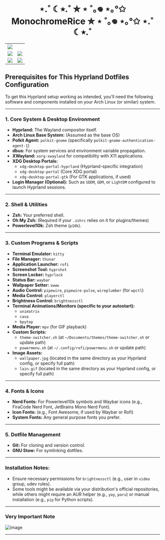 <h1 align="center">⋆.˚ ☾⭒.˚ ✮ ⋆ ˚｡𖦹 ⋆｡°✩ MonochromeRice ✮ ⋆ ˚｡𖦹 ⋆｡°✩ ⋆.˚ ☾⭒.˚</h1>
<table align="center">
  <tr>
    <td colspan="2"><img src="https://github.com/user-attachments/assets/d7fb271d-07dd-4830-af19-91ced39ef8b9"></td>
  </tr>
  <tr>
    <td colspan="1"><img src="https://github.com/user-attachments/assets/d0d0d596-f04f-4eb5-b335-e4a0326befdb"></td>
    <td colspan="1"><img src="https://github.com/user-attachments/assets/ad006f3b-065d-46ba-a7a6-e406bbeefaf7"></td>
  </tr>
  <tr>
    <td colspan="1"><img src="https://github.com/user-attachments/assets/892fec36-fa8f-47cc-bb52-5a88d58ea00c"></td>
    <td colspan="1"><img src="https://github.com/user-attachments/assets/e70bebab-9419-4fc7-83b6-3de163aaef0e"></td>
  </tr>
</table>

## Prerequisites for This Hyprland Dotfiles Configuration

To get this Hyprland setup working as intended, you'll need the following software and components installed on your Arch Linux (or similar) system.

---

### 1. Core System & Desktop Environment

* **Hyprland:** The Wayland compositor itself.
* **Arch Linux Base System:** (Assumed as the base OS)
* **Polkit Agent:** `polkit-gnome` (specifically `polkit-gnome-authentication-agent-1`)
* **dbus:** For system services and environment variable propagation.
* **XWayland:** `xorg-xwayland` for compatibility with X11 applications.
* **XDG Desktop Portals:**
    * `xdg-desktop-portal-hyprland` (Hyprland-specific integration)
    * `xdg-desktop-portal` (Core XDG portal)
    * `xdg-desktop-portal-gtk` (For GTK applications, if used)
* **Login Manager (Optional):** Such as `SDDM`, `GDM`, or `LightDM` configured to launch Hyprland sessions.

---

### 2. Shell & Utilities

* **Zsh:** Your preferred shell.
* **Oh My Zsh:** (Required if your `.zshrc` relies on it for plugins/themes)
* **Powerlevel10k:** Zsh theme (`p10k`).

---

### 3. Custom Programs & Scripts

* **Terminal Emulator:** `kitty`
* **File Manager:** `thunar`
* **Application Launcher:** `rofi`
* **Screenshot Tool:** `hyprshot`
* **Screen Locker:** `hyprlock`
* **Status Bar:** `waybar`
* **Wallpaper Setter:** `swww`
* **Audio Control:** `pipewire`, `pipewire-pulse`, `wireplumber` (for `wpctl`)
* **Media Control:** `playerctl`
* **Brightness Control:** `brightnessctl`
* **Terminal Animations/Monitors (specific to your autostart):**
    * `unimatrix`
    * `cava`
    * `bpytop`
* **Media Player:** `mpv` (for GIF playback)
* **Custom Scripts:**
    * `theme-switcher.sh` (at `~/Documents/themes/theme-switcher.sh` or update path)
    * `powermenu.sh` (at `~/.config/rofi/powermenu.sh` or update path)
* **Image Assets:**
    * `wallpaper.jpg` (located in the same directory as your Hyprland config, or specify full path)
    * `lain.gif` (located in the same directory as your Hyprland config, or specify full path)

---

### 4. Fonts & Icons

* **Nerd Fonts:** For Powerlevel10k symbols and Waybar icons (e.g., FiraCode Nerd Font, JetBrains Mono Nerd Font).
* **Icon Fonts:** (e.g., Font Awesome, if used by Waybar or Rofi)
* **System Fonts:** Any general purpose fonts you prefer.

---

### 5. Dotfile Management

* **Git:** For cloning and version control.
* **GNU Stow:** For symlinking dotfiles.

---

### Installation Notes:

* Ensure necessary permissions for `brightnessctl` (e.g., user in `video` group, udev rules).
* Some tools might be available via your distribution's official repositories, while others might require an AUR helper (e.g., `yay`, `paru`) or manual installation (e.g., `pip` for Python scripts).

---

### Very Important Note

![image](https://github.com/user-attachments/assets/d4f2037a-33db-40e9-9022-c6509fcd0e74)

---
